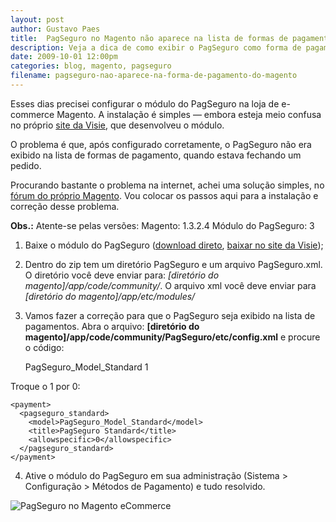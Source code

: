 ```yaml
---
layout: post
author: Gustavo Paes
title:  PagSeguro no Magento não aparece na lista de formas de pagamento
description: Veja a dica de como exibir o PagSeguro como forma de pagamento no Magento 1.3, usando o módulo da Visie.
date: 2009-10-01 12:00pm
categories: blog, magento, pagseguro
filename: pagseguro-nao-aparece-na-forma-de-pagamento-do-magento
---
```


Esses dias precisei configurar o módulo do PagSeguro na loja de e-commerce Magento. A instalação é simples &#8212; embora esteja meio confusa no próprio [site da Visie](http://visie.com.br/), que desenvolveu o módulo.

O problema é que, após configurado corretamente, o PagSeguro não era exibido na lista de formas de pagamento, quando estava fechando um pedido.

Procurando bastante o problema na internet, achei uma solução simples, no [fórum do próprio Magento](http://www.magentocommerce.com/boards/). Vou colocar os passos aqui para a instalação e correção desse problema.

**Obs.:** Atente-se pelas versões:
Magento: 1.3.2.4
Módulo do PagSeguro: 3

1. Baixe o módulo do PagSeguro ([download direto](http://visie.com.br/pagseguro/magento-v3.zip), [baixar no site da Visie](http://visie.com.br/pagseguro/magento.php));
2. Dentro do zip tem um diretório PagSeguro e um arquivo PagSeguro.xml.
O diretório você deve enviar para: _[diretório do magento]/app/code/community/_.
O arquivo xml você deve enviar para _[diretório do magento]/app/etc/modules/_
3. Vamos fazer a correção para que o PagSeguro seja exibido na lista de pagamentos.
Abra o arquivo: **[diretório do magento]/app/code/community/PagSeguro/etc/config.xml** e procure o código:

    
    <payment>
      <pagseguro_standard>
        <model>PagSeguro_Model_Standard</model>
        <title>PagSeguro Standard</title>
        <allowspecific>1</allowspecific>
      </pagseguro_standard>
    </payment>
    

Troque o 1 por 0:

    
    <payment>
      <pagseguro_standard>
        <model>PagSeguro_Model_Standard</model>
        <title>PagSeguro Standard</title>
        <allowspecific>0</allowspecific>
      </pagseguro_standard>
    </payment>
    

4. Ative o módulo do PagSeguro em sua administração (Sistema > Configuração > Métodos de Pagamento) e tudo resolvido.

![](http://gustavopaes.net/images/posts/2010/11/tumblr_kqu30iliUK1qzmums.jpg "PagSeguro no Magento eCommerce")

